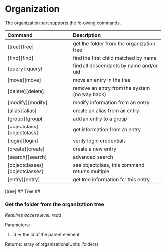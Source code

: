 Organization
=====================

The organization part supports the following commands.

| Command                           | Description                                    |
| :-------------------------------- |:---------------------------------------------- |
| [tree][tree]                      | get the folder from the organization tree      |
| [find][find]                      | find the first child matched by name           |
| [query][query]                    | find all descendants by name and/or uid        |
| [move][move]                      | move an entry in the tree                      |
| [delete][delete]                  | remove an entry from the system (no way back)  |
| [modify][modify]                  | modify information from an entry               |
| [alias][alias]                    | create an alias from an entry                  |
| [group][group]                    | add an entry to a group                        |
| [objectclass][objectclass]        | get information from an entry                  |
| [login][login]                    | verify login credentials                       |
| [create][create]                  | create a new entry                             |
| [search][search]                  | advanced search                                |
| [objectclasses][objectclasses]    | see objectclass, this command returns multiple |
| [entry][entry]                    | get tree information for this entry            |

[tree] ## Tree ##
### Get the folder from the organization tree ###
*Requires access level: read*

Parameters:
1. id => the id of the parent element

Returns:
array of organizationalUnits (folders)

